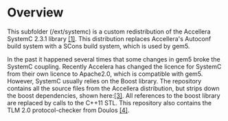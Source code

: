 Overview
========

This subfolder (/ext/systemc)  is a custom redistribution of the Accellera
SystemC 2.3.1 library [[1]][sysc]. This distribution replaces Accellera's
Autoconf build system with a SCons build system, which is used by gem5.

In the past it happened several times that some changes in gem5 broke the
SystemC coupling. Recently Accelera has changed the licence for SystemC from
their own licence to Apache2.0, which is compatible with gem5. However, SystemC
usually relies on the Boost library. The repository contains all the source
files from the Accellera distribution, but strips down the boost dependencies,
shown here:[[3]][strip]. All references to the boost library are replaced by
calls to the C++11 STL. This repository also contains the TLM 2.0
protocol-checker from Doulos [[4]][doulos].


[sysc]: http://accellera.org/downloads/standards/systemc
[gem5]: http://www.gem5.org/Main_Page
[doulos]: https://www.doulos.com/knowhow/systemc/tlm2/base_protocol_checker/
[strip]: https://github.com/tud-ccc/systemc-scons/commit/913a7451939dc4d4bd752df7081064f9f870517a
